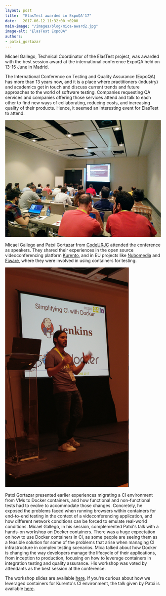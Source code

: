 ```yaml
---
layout: post
title:  "ElasTest awarded in ExpoQA'17"
date:   2017-06-12 11:32:00 +0200
main-image: "/images/blog/mica-award2.jpg"
image-alt: "ElasTest ExpoQA"
authors:
- patxi_gortazar
---
```


Micael Gallego, Technical Coordinator of the ElasTest project, was awarded with the best session award at the international conference ExpoQA held on 13-15 June in Madrid.

The International Conference on Testing and Quality Assurance (ExpoQA) has more than 13 years now, and it is a place where practitioners (industry) and academics get in touch and discuss current trends and future approaches to the world of software testing. Companies requesting QA services and companies offering those services attend and talk to each other to find new ways of collaborating, reducing costs, and increasing quality of their products. Hence, it seemed an interesting event for ElasTest to attend.

![Mica presenting](/images/blog/mica-presenting-small.jpg)

Micael Gallego and Patxi Gortazar from [CodeURJC](http://www.codeurjc.es/) attended the conference as speakers. They shared their experiences in the open source videoconferencing platform [Kurento](http://www.kurento.org), and in EU projects like [Nubomedia](http://www.nubomedia.eu) and [Fiware](https://www.fiware.org/), where they were involved in using containers for testing. 

![Patxi presenting](/images/blog/patxi-presenting-small.jpg)

Patxi Gortazar presented earlier experiences migrating a CI environment from VMs to Docker containers, and how functional and non-functional tests had to evolve to accommodate those changes. Concretely, he exposed the problems faced when running browsers within containers for end-to-end testing in the context of a videconferencing application, and how different network conditions can be forced to emulate real-world conditions. Micael Gallego, in his session, complemented Patxi's talk with a hands-on workshop on Docker containers. There was a huge expectation on how to use Docker containers in CI, as some people are seeing them as a feasible solution for some of the problems that arise when managing CI infrastructure in complex testing scenarios. Mica talked about how Docker is changing the way developers manage the lifecycle of their applications, from inception to production, focusing on how to leverage containers in integration testing and quality assurance. His workshop was voted by attendants as the best session at the conference. 

The workshop slides are available [here](https://www.slideshare.net/micaelgallego/using-docker-to-build-and-test-in-your-laptop-and-jenkins). If you're curious about how we leveraged containers for Kurento's CI environment, the talk given by Patxi is available [here](https://es.slideshare.net/FranciscoGortzar/docker-ci).

